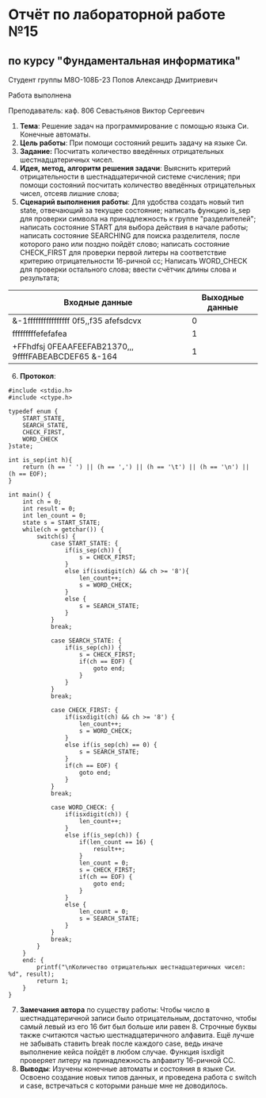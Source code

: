 # Отчёт по лабораторной работе №15
## по курсу "Фундаментальная информатика"

Студент группы М8О-108Б-23 Попов Александр Дмитриевич

Работа выполнена

Преподаватель: каф. 806 Севастьянов Виктор Сергеевич

1. **Тема**: Решение задач на программирование с помощью языка Си. Конечные автоматы.
2. **Цель работы**: При помощи состояний решить задачу на языке Си.
3. **Задание:** Посчитать количество введённых отрицательных шестнадцатеричных чисел.
4. **Идея, метод, алгоритм решения задачи**: Выяснить критерий отрицательности в шестнадцатеричной системе счисления; при помощи состояний посчитать количество введённых отрицательных чисел, отсеяв лишние слова;
5. **Сценарий выполнения работы**: Для удобства создать новый тип state, отвечающий за текущее состояние; написать функцию is_sep для проверки символа на принадлежность к группе "разделителей"; написать состояние START для выбора действия в начале работы; написать состояние SEARCHING для поиска разделителя, после которого рано или поздно пойдёт слово; написать состояние CHECK_FIRST для проверки первой литеры на соответствие критерию отрицательности 16-ричной сс; Написать WORD_CHECK для проверки остального слова; ввести счётчик длины слова и результата;

| Входные данные                                          | Выходные данные                        |
|---------------------------------------------------------|----------------------------------------|
| &-1ffffffffffffffff  0f5,,f35 afefsdcvx                 | 0                                      |
|     fffffffffefefafea                                   | 1                                      |
| +FFhdfsj 0FEAAFEEFAB21370,,,  9ffffFABEABCDEF65 &-164   | 1                                      |

6. **Протокол**:
```
#include <stdio.h>
#include <ctype.h>

typedef enum {
    START_STATE,
    SEARCH_STATE,
    CHECK_FIRST,
    WORD_CHECK
}state;

int is_sep(int h){
    return (h == ' ') || (h == ',') || (h == '\t') || (h == '\n') || (h == EOF);
}

int main() {
    int ch = 0;
    int result = 0;
    int len_count = 0;
    state s = START_STATE;
    while(ch = getchar()) {
        switch(s) {
            case START_STATE: {
                if(is_sep(ch)) {
                    s = CHECK_FIRST;
                }
                else if(isxdigit(ch) && ch >= '8'){
                    len_count++;
                    s = WORD_CHECK;
                }
                else {
                    s = SEARCH_STATE;
                }
            }
            break;
            
            case SEARCH_STATE: {
                if(is_sep(ch)) {
                    s = CHECK_FIRST;
                    if(ch == EOF) {
                        goto end;
                    }
                }
            }
            break;
            
            case CHECK_FIRST: {
                if(isxdigit(ch) && ch >= '8') {
                    len_count++;
                    s = WORD_CHECK;
                }
                else if(is_sep(ch) == 0) {
                    s = SEARCH_STATE;
                }
                if(ch == EOF) {
                    goto end;
                }
            }
            break;
            
            case WORD_CHECK: {
                if(isxdigit(ch)) {
                    len_count++;
                }
                else if(is_sep(ch)) {
                    if(len_count == 16) {
                        result++;
                    }
                    len_count = 0;
                    s = CHECK_FIRST;
                    if(ch == EOF) {
                        goto end;
                    }
                }
                else {
                    len_count = 0;
                    s = SEARCH_STATE;
                }
            }
            break;
        }
    }
    end: {
        printf("\nКоличество отрицательных шестнадцатеричных чисел: %d", result);
        return 1;
    }
}
```
7. **Замечания автора** по существу работы: Чтобы число в шестнадцатеричной записи было отрицательным, достаточно, чтобы самый левый из его 16 бит был больше или равен 8. Строчные буквы также считаются частью шестнадцатеричного алфавита. Ещё лучше не забывать ставить break после каждого case, ведь иначе выполнение кейса пойдёт в любом случае. Функция isxdigit проверяет литеру на принадлежность алфавиту 16-ричной СС.
8. **Выводы**: Изучены конечные автоматы и состояния в языке Си. Освоено создание новых типов данных, и проведена работа с switch и case, встречаться с которыми раньше мне не доводилось.
